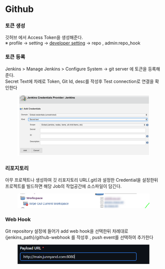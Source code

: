 # Github

### 토큰 생성

깃허브 에서 Access Token을 생성해준다.\
※ profile -> setting -> [developer setting](https://github.com/settings/tokens) -> repo , admin:repo\_hook



### 토큰 등록

Jenkins > Manage Jenkins > Configure System -> git server 에 토큰을 등록해준다.\
Secret Text에 차례로  Token, Git Id, desc를 작성후 Test connection로 연결을 확인한다

<figure><img src="../../../.gitbook/assets/image (4).png" alt=""><figcaption></figcaption></figure>

### 리포지토리

아무 프로젝트나 생성하여 깃 리포지토리 URL(.git)과 설정한 Credential을 설정한뒤\
프로젝트를 빌드하면 해당 Job의 작업공간에 소스파일이 담긴다.

<figure><img src="../../../.gitbook/assets/image (1).png" alt="" width="461"><figcaption></figcaption></figure>



### Web Hook

Git repository 설정에 들어가 add web hook을 선택한뒤 차례대로\
{jenkins\_path}/github-webhook 를 작성후 , push event를 선택하여 추가한다

<figure><img src="../../../.gitbook/assets/image.png" alt="" width="466"><figcaption></figcaption></figure>
